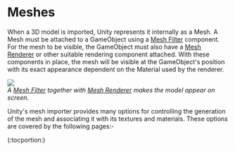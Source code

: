 Meshes
======


When a 3D model is imported, Unity represents it internally as a <span class=keyword>Mesh</span>. A Mesh must be attached to a GameObject using a [Mesh Filter](class-meshfilter.html) component. For the mesh to be visible, the GameObject must also have a [Mesh Renderer](class-meshrenderer.html) or other suitable rendering component attached. With these components in place, the mesh will be visible at the GameObject's position with its exact appearance dependent on the Material used by the renderer.

![](http://docwiki.hq.unity3d.com/uploads/Main/MeshExample40.png)  
_A [Mesh Filter](class-meshfilter.html) together with [Mesh Renderer](class-meshrenderer.html) makes the model appear on screen._

Unity's mesh importer provides many options for controlling the generation of the mesh and associating it with its textures and materials. These options are covered by the following pages:-

(:tocportion:)

